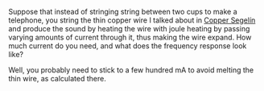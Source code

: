 Suppose that instead of stringing string between two cups to make a
telephone, you string the thin copper wire I talked about in [Copper
Segelín] and produce the sound by heating the wire with joule heating
by passing varying amounts of current through it, thus making the wire
expand.  How much current do you need, and what does the frequency
response look like?

[Copper Segelín]: copper-segelin.md

Well, you probably need to stick to a few hundred mA to avoid melting
the thin wire, as calculated there.